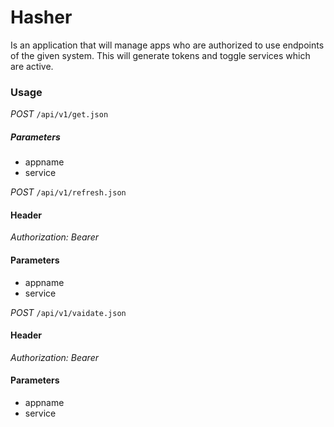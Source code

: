 # Hasher
Is an application that will manage apps who are authorized to use endpoints of the given system. This will generate tokens
and toggle services which are active.

### Usage
*POST* `/api/v1/get.json`

##### Parameters
- appname
- service

*POST* `/api/v1/refresh.json`

#### Header
_Authorization: Bearer <service token>_

#### Parameters
- appname
- service

*POST* `/api/v1/vaidate.json`

#### Header
_Authorization: Bearer <service token>_

#### Parameters
- appname
- service
